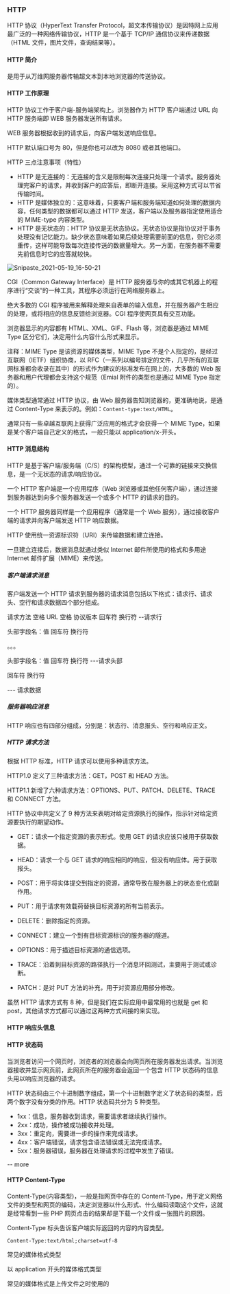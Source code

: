 ### HTTP

HTTP 协议（HyperText Transfer Protocol，超文本传输协议）是因特网上应用最广泛的一种网络传输协议，HTTP 是一个基于 TCP/IP 通信协议来传递数据（HTML 文件，图片文件，查询结果等）。

#### HTTP 简介

是用于从万维网服务器传输超文本到本地浏览器的传送协议。

#### HTTP 工作原理

HTTP 协议工作于客户端-服务端架构上。浏览器作为 HTTP 客户端通过 URL 向 HTTP 服务端即 WEB 服务器发送所有请求。

WEB 服务器根据收到的请求后，向客户端发送响应信息。

HTTP 默认端口号为 80，但是你也可以改为 8080 或者其他端口。

HTTP 三点注意事项（特性）

- HTTP 是无连接的：无连接的含义是限制每次连接只处理一个请求。服务器处理完客户的请求，并收到客户的应答后，即断开连接。采用这种方式可以节省传输时间。
- HTTP 是媒体独立的：这意味着，只要客户端和服务端知道如何处理的数据内容，任何类型的数据都可以通过 HTTP 发送，客户端以及服务器指定使用适合的 MIME-type 内容类型。
- HTTP 是无状态的：HTTP 协议是无状态协议。无状态协议是指协议对于事务处理没有记忆能力。缺少状态意味着如果后续处理需要前面的信息，则它必须重传，这样可能导致每次连接传送的数据量增大。另一方面，在服务器不需要先前信息时它的应答就较快。

![Snipaste_2021-05-19_16-50-21](http://img.monsterbear.top/img/HTTP%E5%8D%8F%E8%AE%AE%E9%80%9A%E4%BF%A1%E6%B5%81%E7%A8%8B.png)

CGI（Common Gateway Interface）是 HTTP 服务器与你的或其它机器上的程序进行“交谈”的一种工具，其程序必须运行在网络服务器上。

绝大多数的 CGI 程序被用来解释处理来自表单的输入信息，并在服务器产生相应的处理，或将相应的信息反馈给浏览器。CGI 程序使网页具有交互功能。

浏览器显示的内容都有 HTML、XML、GIF、Flash 等，浏览器是通过 MIME Type 区分它们，决定用什么内容什么形式来显示。

注释：MIME Type 是该资源的媒体类型，MIME Type 不是个人指定的，是经过互联网（IETF）组织协商，以 RFC（一系列以编号排定的文件，几乎所有的互联网标准都会收录在其中）的形式作为建议的标准发布在网上的，大多数的 Web 服务器和用户代理都会支持这个规范（Emial 附件的类型也是通过 MIME Type 指定的）。

媒体类型通常通过 HTTP 协议，由 Web 服务器告知浏览器的，更准确地说，是通过 Content-Type 来表示的。例如：`Content-type:text/HTML`。

通常只有一些卓越互联网上获得广泛应用的格式才会获得一个 MIME Type，如果是某个客户端自己定义的格式，一般只能以 application/x-开头。

#### HTTP 消息结构

HTTP 是基于客户端/服务端（C/S）的架构模型，通过一个可靠的链接来交换信息，是一个无状态的请求/响应协议。

一个 HTTP 客户端是一个应用程序（Web 浏览器或其他任何客户端），通过连接到服务器达到向多个服务器发送一个或多个 HTTP 的请求的目的。

一个 HTTP 服务器同样是一个应用程序（通常是一个 Web 服务），通过接收客户端的请求并向客户端发送 HTTP 响应数据。

HTTP 使用统一资源标识符（URI）来传输数据和建立连接。

一旦建立连接后，数据消息就通过类似 Internet 邮件所使用的格式和多用途 Internet 邮件扩展（MIME）来传送。

##### 客户端请求消息

客户端发送一个 HTTP 请求到服务器的请求消息包括以下格式：请求行、请求头、空行和请求数据四个部分组成。

请求方法 空格 URL 空格 协议版本 回车符 换行符 --请求行

头部字段名：值 回车符 换行符

。。。

头部字段名：值 回车符 换行符 ---请求头部

回车符 换行符

--- 请求数据

##### 服务器响应消息

HTTP 响应也有四部分组成，分别是：状态行、消息报头、空行和响应正文。

##### HTTP 请求方法

根据 HTTP 标准，HTTP 请求可以使用多种请求方法。

HTTP1.0 定义了三种请求方法：GET，POST 和 HEAD 方法。

HTTP1.1 新增了六种请求方法：OPTIONS、PUT、PATCH、DELETE、TRACE 和 CONNECT 方法。

HTTP 协议中共定义了 9 种方法来表明对给定资源执行的操作，指示针对给定资源要执行的期望动作。

- GET：请求一个指定资源的表示形式。使用 GET 的请求应该只被用于获取数据。

- HEAD：请求一个与 GET 请求的响应相同的响应，但没有响应体。用于获取报头。
- POST：用于将实体提交到指定的资源，通常导致在服务器上的状态变化或副作用。
- PUT：用于请求有效载荷替换目标资源的所有当前表示。
- DELETE：删除指定的资源。
- CONNECT：建立一个到有目标资源标识的服务器的隧道。
- OPTIONS：用于描述目标资源的通信选项。
- TRACE：沿着到目标资源的路径执行一个消息环回测试，主要用于测试或诊断。
- PATCH：是对 PUT 方法的补充，用于对资源应用部分修改。

虽然 HTTP 请求方式有 8 种，但是我们在实际应用中最常用的也就是 get 和 post，其他请求方式都可以通过这两种方式间接的来实现。

#### HTTP 响应头信息

#### HTTP 状态码

当浏览者访问一个网页时，浏览者的浏览器会向网页所在服务器发出请求。当浏览器接收并显示网页前，此网页所在的服务器会返回一个包含 HTTP 状态码的信息头用以响应浏览器的请求。

HTTP 状态码由三个十进制数字组成，第一个十进制数字定义了状态码的类型，后两个数字没有分类的作用。HTTP 状态码共分为 5 种类型。

- 1xx：信息，服务器收到请求，需要请求者继续执行操作。
- 2xx：成功，操作被成功接收并处理。
- 3xx：重定向，需要进一步的操作来完成请求。
- 4xx：客户端错误，请求包含语法错误或无法完成请求。
- 5xx：服务器错误，服务器在处理请求的过程中发生了错误。

-- more

#### HTTP Content-Type

Content-Type(内容类型)，一般是指网页中存在的 Content-Type，用于定义网络文件的类型和网页的编码，决定浏览器以什么形式、什么编码读取这个文件，这就是经常看到一些 PHP 网页点击的结果却是下载一个文件或一张图片的原因。

Content-Type 标头告诉客户端实际返回的内容的内容类型。

```
Content-Type:text/html;charset=utf-8
```

常见的媒体格式类型

以 application 开头的媒体格式类型

常见的媒体格式是上传文件之时使用的
